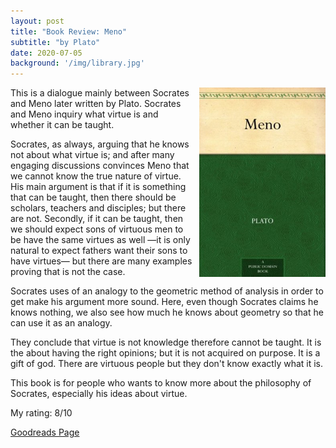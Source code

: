 ```yaml
---
layout: post
title: "Book Review: Meno"
subtitle: "by Plato"
date: 2020-07-05
background: '/img/library.jpg'
---
```

<img style="float: right; width: 40%; padding: 0px 0px 10px 10px" src="/img/book-cover-meno.jpg">

This is a dialogue mainly between Socrates and Meno later written by Plato. Socrates and Meno inquiry what virtue is and whether it can be taught.

Socrates, as always, arguing that he knows not about what virtue is; and after many engaging discussions convinces Meno that we cannot know the true nature of virtue. His main argument is that if it is something that can be taught, then there should be scholars, teachers and disciples; but there are not. Secondly, if it can be taught, then we should expect sons of virtuous men to be have the same virtues as well —it is only natural to expect fathers want their sons to have virtues— but there are many examples proving that is not the case.

Socrates uses of an analogy to the geometric method of analysis in order to get make his argument more sound. Here, even though Socrates claims he knows nothing, we also see how much he knows about geometry so that he can use it as an analogy.

They conclude that virtue is not knowledge therefore cannot be taught. It is the about having the right opinions; but it is not acquired on purpose. It is a gift of god. There are virtuous people but they don't know exactly what it is.

This book is for people who wants to know more about the philosophy of Socrates, especially his ideas about virtue.

My rating: 8/10

[Goodreads Page](https://www.goodreads.com/book/show/17673341-meno)
